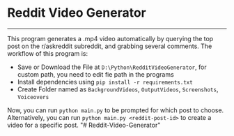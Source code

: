 # Reddit Video Generator
---
This program generates a .mp4 video automatically by querying the top post on the
r/askreddit subreddit, and grabbing several comments. The workflow of this program is:
- Save or Download the File at `D:\Python\RedditVideoGenerator`, for custom path, you need to edit fie path in the programs
- Install dependencies using `pip install -r requirements.txt`
- Create Folder named as `BackgroundVideos`, `OutputVideos`, `Screenshots`, `Voiceovers`

Now, you can run `python main.py` to be prompted for which post to choose. Alternatively,
you can run `python main.py <reddit-post-id>` to create a video for a specific post.
"# Reddit-Video-Generator" 
